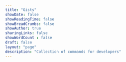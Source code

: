 ```yaml
---
title: "Gists"
showDate: false
showReadingTime: false
showBreadCrumbs: false
showAuthor: true
sharingLinks: false
showWordCount : false
draft: false
layout: "page"
description: "Collection of commands for developers"
---
```

